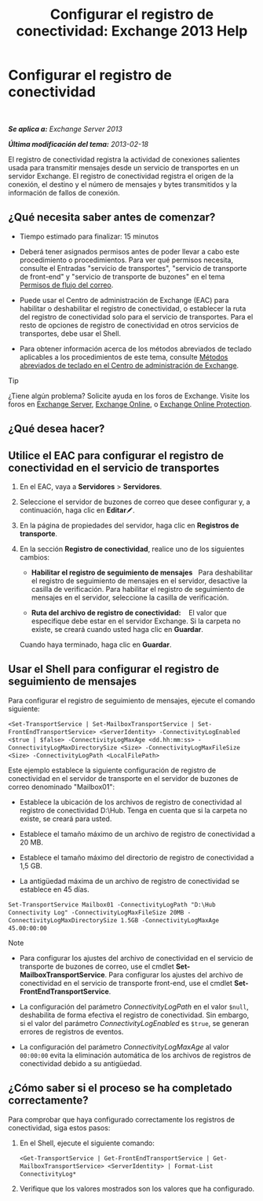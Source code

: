 ﻿---
title: 'Configurar el registro de conectividad: Exchange 2013 Help'
TOCTitle: Configurar el registro de conectividad
ms:assetid: 24e46a79-33ea-44e9-b03c-549db1c86a6f
ms:mtpsurl: https://technet.microsoft.com/es-es/library/Aa996827(v=EXCHG.150)
ms:contentKeyID: 49895520
ms.date: 05/22/2018
mtps_version: v=EXCHG.150
ms.translationtype: MT
---

# Configurar el registro de conectividad

 

_**Se aplica a:** Exchange Server 2013_

_**Última modificación del tema:** 2013-02-18_

El registro de conectividad registra la actividad de conexiones salientes usada para transmitir mensajes desde un servicio de transportes en un servidor Exchange. El registro de conectividad registra el origen de la conexión, el destino y el número de mensajes y bytes transmitidos y la información de fallos de conexión.

## ¿Qué necesita saber antes de comenzar?

  - Tiempo estimado para finalizar: 15 minutos

  - Deberá tener asignados permisos antes de poder llevar a cabo este procedimiento o procedimientos. Para ver qué permisos necesita, consulte el Entradas "servicio de transportes", "servicio de transporte de front-end" y "servicio de transporte de buzones" en el tema [Permisos de flujo del correo](mail-flow-permissions-exchange-2013-help.md).

  - Puede usar el Centro de administración de Exchange (EAC) para habilitar o deshabilitar el registro de conectividad, o establecer la ruta del registro de conectividad solo para el servicio de transportes. Para el resto de opciones de registro de conectividad en otros servicios de transportes, debe usar el Shell.

  - Para obtener información acerca de los métodos abreviados de teclado aplicables a los procedimientos de este tema, consulte [Métodos abreviados de teclado en el Centro de administración de Exchange](keyboard-shortcuts-in-the-exchange-admin-center-exchange-online-protection-help.md).


> [!TIP]
> ¿Tiene algún problema? Solicite ayuda en los foros de Exchange. Visite los foros en <A href="https://go.microsoft.com/fwlink/p/?linkid=60612">Exchange Server</A>, <A href="https://go.microsoft.com/fwlink/p/?linkid=267542">Exchange Online</A>, o <A href="https://go.microsoft.com/fwlink/p/?linkid=285351">Exchange Online Protection</A>.



## ¿Qué desea hacer?

## Utilice el EAC para configurar el registro de conectividad en el servicio de transportes

1.  En el EAC, vaya a **Servidores** \> **Servidores**.

2.  Seleccione el servidor de buzones de correo que desee configurar y, a continuación, haga clic en **Editar**![Icono Editar](images/Bb124582.6f53ccb2-1f13-4c02-bea0-30690e6ea71d(EXCHG.150).gif "Icono Editar").

3.  En la página de propiedades del servidor, haga clic en **Registros de transporte**.

4.  En la sección **Registro de conectividad**, realice uno de los siguientes cambios:
    
      - **Habilitar el registro de seguimiento de mensajes**   Para deshabilitar el registro de seguimiento de mensajes en el servidor, desactive la casilla de verificación. Para habilitar el registro de seguimiento de mensajes en el servidor, seleccione la casilla de verificación.
    
      - **Ruta del archivo de registro de conectividad:**    El valor que especifique debe estar en el servidor Exchange. Si la carpeta no existe, se creará cuando usted haga clic en **Guardar**.
    
    Cuando haya terminado, haga clic en **Guardar**.

## Usar el Shell para configurar el registro de seguimiento de mensajes

Para configurar el registro de seguimiento de mensajes, ejecute el comando siguiente:

    <Set-TransportService | Set-MailboxTransportService | Set-FrontEndTransportService> <ServerIdentity> -ConnectivityLogEnabled <$true | $false> -ConnectivityLogMaxAge <dd.hh:mm:ss> -ConnectivityLogMaxDirectorySize <Size> -ConnectivityLogMaxFileSize <Size> -ConnectivityLogPath <LocalFilePath>

Este ejemplo establece la siguiente configuración de registro de conectividad en el servidor de transporte en el servidor de buzones de correo denominado "Mailbox01":

  -  
    Establece la ubicación de los archivos de registro de conectividad al registro de conectividad D:\\Hub. Tenga en cuenta que si la carpeta no existe, se creará para usted.

  -  
    Establece el tamaño máximo de un archivo de registro de conectividad a 20 MB.

  -  
    Establece el tamaño máximo del directorio de registro de conectividad a 1,5 GB.

  -  
    La antigüedad máxima de un archivo de registro de conectividad se establece en 45 días.

<!-- end list -->

    Set-TransportService Mailbox01 -ConnectivityLogPath "D:\Hub Connectivity Log" -ConnectivityLogMaxFileSize 20MB -ConnectivityLogMaxDirectorySize 1.5GB -ConnectivityLogMaxAge 45.00:00:00


> [!NOTE]
> <UL>
> <LI>
> <P>Para configurar los ajustes del archivo de conectividad en el servicio de transporte de buzones de correo, use el cmdlet <STRONG>Set-MailboxTransportService</STRONG>. Para configurar los ajustes del archivo de conectividad en el servicio de transporte front-end, use el cmdlet <STRONG>Set-FrontEndTransportService</STRONG>.</P>
> <LI>
> <P>La configuración del parámetro <EM>ConnectivityLogPath</EM> en el valor <CODE>$null</CODE>, deshabilita de forma efectiva el registro de conectividad. Sin embargo, si el valor del parámetro <EM>ConnectivityLogEnabled</EM> es <CODE>$true</CODE>, se generan errores de registros de eventos.</P>
> <LI>
> <P>La configuración del parámetro <EM>ConnectivityLogMaxAge</EM> al valor <CODE>00:00:00</CODE> evita la eliminación automática de los archivos de registros de conectividad debido a su antigüedad.</P></LI></UL>



## ¿Cómo saber si el proceso se ha completado correctamente?

Para comprobar que haya configurado correctamente los registros de conectividad, siga estos pasos:

1.  En el Shell, ejecute el siguiente comando:
    
        <Get-TransportService | Get-FrontEndTransportService | Get-MailboxTransportService> <ServerIdentity> | Format-List ConnectivityLog*

2.  Verifique que los valores mostrados son los valores que ha configurado.

